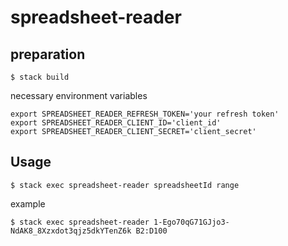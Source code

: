 # spreadsheet-reader

## preparation

```
$ stack build
```

necessary environment variables
```
export SPREADSHEET_READER_REFRESH_TOKEN='your refresh token'
export SPREADSHEET_READER_CLIENT_ID='client_id'
export SPREADSHEET_READER_CLIENT_SECRET='client_secret'
```

## Usage

```
$ stack exec spreadsheet-reader spreadsheetId range
```

example
```
$ stack exec spreadsheet-reader 1-Ego70qG71GJjo3-NdAK8_8Xzxdot3qjz5dkYTenZ6k B2:D100
```
